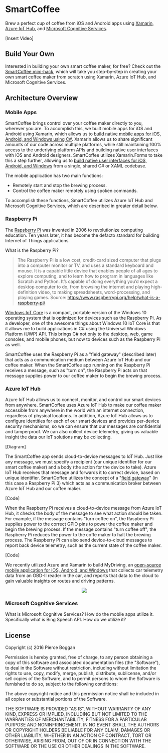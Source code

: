 # SmartCoffee
Brew a perfect cup of coffee from iOS and Android apps using [Xamarin](https://www.xamarin.com/), [Azure IoT Hub](https://azure.microsoft.com/en-us/services/iot-hub/), and [Microsoft Cognitive Services](https://www.microsoft.com/cognitive-services/).

[Insert Video]

## Build Your Own
Interested in building your own smart coffee maker, for free? Check out the [SmartCoffee mini-hack](https://github.com/pierceboggan/smartcoffee-minihack), which will take you step-by-step in creating your own smart coffee maker from scratch using Xamarin, Azure IoT Hub, and Microsoft Cognitive Services.

## Architecture Overview
### Mobile Apps
SmartCoffee brings control over your coffee maker directly to you, wherever you are. To accomplish this, we built mobile apps for iOS and Android using Xamarin, which allows us to [build native mobile apps for iOS, Android, and Windows using C#](https://www.xamarin.com/). Xamarin allows us to share significant amounts of our code across multiple platforms, while still maintaining 100% access to the underlying platform APIs and building native user interfaces with iOS and Android designers. SmartCoffee utilizes Xamarin.Forms to take this a step further, allowing us to [build native user interfaces for iOS, Android, and Windows](https://www.xamarin.com/forms) from a single, shared C# or XAML codebase.

The mobile application has two main functions:

* Remotely start and stop the brewing process.
* Control the coffee maker remotely using spoken commands.

To accomplish these functions, SmartCoffee utilizes Azure IoT Hub and Microsoft Cognitive Services, which are described in greater detail below.

### Raspberry Pi
The [Rapsberry Pi](https://www.raspberrypi.org/) was invented in 2006 to revolutionize computing education. Ten years later, it has become the defacto standard for building Internet of Things applications.

What is the Raspberry Pi?
> The Raspberry Pi is a low cost, credit-card sized computer that plugs into a computer monitor or TV, and uses a standard keyboard and mouse. It is a capable little device that enables people of all ages to explore computing, and to learn how to program in languages like Scratch and Python. It’s capable of doing everything you’d expect a desktop computer to do, from browsing the internet and playing high-definition video, to making spreadsheets, word-processing, and playing games.
Source: https://www.raspberrypi.org/help/what-is-a-raspberry-pi/

[Windows IoT Core](https://developer.microsoft.com/en-us/windows/iot/iotcore) is a compact, portable version of the Windows 10 operating system that is optimized for devices such as the Raspberry Pi. As a developer, one of the awesome things about Windows 10 IoT Core is that it allows me to build applications in C# using the Universal Windows Platform (UWP) API. This brings C# not only to the desktop, web, game consoles, and mobile phones, but now to devices such as the Raspberry Pi as well.

SmartCoffee uses the Raspberry Pi as a "field gateway" (described later) that acts as a communication medium between Azure IoT Hub and our coffee maker. When the SmartCoffee app running on the Raspberry Pi receives a message, such as "turn on", the Raspberry Pi acts on that message supplies power to our coffee maker to begin the brewing process.

### Azure IoT Hub
Azure IoT Hub allows us to connect, monitor, and control our smart devices from anywhere. SmartCoffee uses Azure IoT Hub to make our coffee maker accessible from anywhere in the world with an internet connection, regardless of physical locations. In addition, Azure IoT Hub allows us to configure identities for each of our smart devices and provides per-device security mechanisms, so we can ensure that our messages are confidential and tamperproof. We can also collect device telemetry, giving us valuable insight the data our IoT solutions may be collecting.

[Diagram]

The SmartCoffee app sends cloud-to-device messages to IoT Hub. Just like any message, we must specify a recipient (our unique identifier for our smart coffee maker) and a body (the action for the device to take). Azure IoT Hub receives that message and forwards it to correct device, based on unique identifier. SmartCoffee utilizes the concept of a "[field gateway](https://azure.microsoft.com/en-us/documentation/articles/iot-hub-guidance/#field-gateways)" (in this case a Raspberry Pi 3) which acts as a communication broker between Azure IoT Hub and our coffee maker. 

[Code]

When the Raspberry Pi receives a cloud-to-device message from Azure IoT Hub, it checks the body of the message to see what action should be taken. For example, if the message contains "turn coffee on", the Raspberry Pi supplies power to the correct GPIO pins to power the coffee maker and begin the brewing process. If the message contains "turn coffee off", the Raspberry Pi reduces the power to the coffe maker to halt the brewing process. The Raspberry Pi can also send device-to-cloud messages to report back device telemetry, such as the current state of the coffee maker.

[Code]

We recently utilized Azure and Xamarin to build MyDriving, an [open-source mobile application for iOS, Android, and Windows](https://azure.microsoft.com/en-us/campaigns/mydriving/) that collects car telemetry data from an OBD-II reader in the car, and reports that data to the cloud to gain valuable insights on routes and driving patterns. 

<p align="center">
<a href="https://www.youtube.com/watch?v=S7sSz556oKk">
<img align="center" src="https://img.youtube.com/vi/S7sSz556oKk/0.jpg">
</a>
</p>

### Microsoft Cognitive Services
What is Microsoft Cognitive Services? How do the mobile apps utilize it. Specifically what is Bing Speech API. How do we utilize it?

## License
Copyright (c) 2016 Pierce Boggan

Permission is hereby granted, free of charge, to any person obtaining a copy of this software and associated documentation files (the "Software"), to deal in the Software without restriction, including without limitation the rights to use, copy, modify, merge, publish, distribute, sublicense, and/or sell copies of the Software, and to permit persons to whom the Software is furnished to do so, subject to the following conditions:

The above copyright notice and this permission notice shall be included in all copies or substantial portions of the Software.

THE SOFTWARE IS PROVIDED "AS IS", WITHOUT WARRANTY OF ANY KIND, EXPRESS OR IMPLIED, INCLUDING BUT NOT LIMITED TO THE WARRANTIES OF MERCHANTABILITY, FITNESS FOR A PARTICULAR PURPOSE AND NONINFRINGEMENT. IN NO EVENT SHALL THE AUTHORS OR COPYRIGHT HOLDERS BE LIABLE FOR ANY CLAIM, DAMAGES OR OTHER LIABILITY, WHETHER IN AN ACTION OF CONTRACT, TORT OR OTHERWISE, ARISING FROM, OUT OF OR IN CONNECTION WITH THE SOFTWARE OR THE USE OR OTHER DEALINGS IN THE SOFTWARE.
